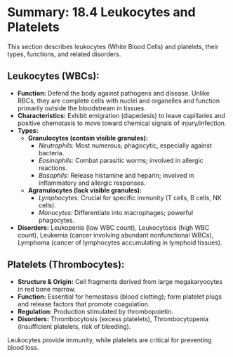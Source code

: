 # Summary: 18.4 Leukocytes and Platelets

This section describes leukocytes (White Blood Cells) and platelets, their types, functions, and related disorders.

## Leukocytes (WBCs):

*   **Function:** Defend the body against pathogens and disease. Unlike RBCs, they are complete cells with nuclei and organelles and function primarily outside the bloodstream in tissues.
*   **Characteristics:** Exhibit emigration (diapedesis) to leave capillaries and positive chemotaxis to move toward chemical signals of injury/infection.
*   **Types:**
    *   **Granulocytes (contain visible granules):**
        *   *Neutrophils:* Most numerous; phagocytic, especially against bacteria.
        *   *Eosinophils:* Combat parasitic worms; involved in allergic reactions.
        *   *Basophils:* Release histamine and heparin; involved in inflammatory and allergic responses.
    *   **Agranulocytes (lack visible granules):**
        *   *Lymphocytes:* Crucial for specific immunity (T cells, B cells, NK cells).
        *   *Monocytes:* Differentiate into macrophages; powerful phagocytes.
*   **Disorders:** Leukopenia (low WBC count), Leukocytosis (high WBC count), Leukemia (cancer involving abundant nonfunctional WBCs), Lymphoma (cancer of lymphocytes accumulating in lymphoid tissues).

## Platelets (Thrombocytes):

*   **Structure & Origin:** Cell fragments derived from large megakaryocytes in red bone marrow.
*   **Function:** Essential for hemostasis (blood clotting); form platelet plugs and release factors that promote coagulation.
*   **Regulation:** Production stimulated by thrombopoietin.
*   **Disorders:** Thrombocytosis (excess platelets), Thrombocytopenia (insufficient platelets, risk of bleeding).

Leukocytes provide immunity, while platelets are critical for preventing blood loss.
